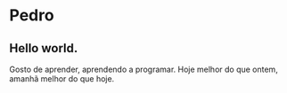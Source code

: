 # Pedro

## Hello world.

Gosto de aprender, aprendendo a programar.
Hoje melhor do que ontem, amanhã melhor do que hoje.
